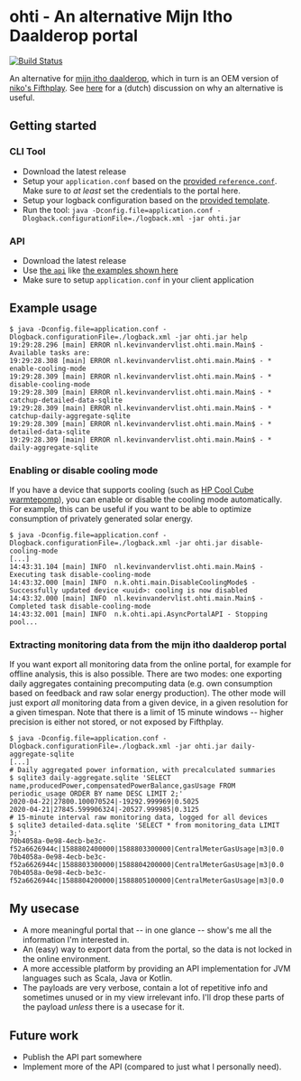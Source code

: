 # ohti - An alternative Mijn Itho Daalderop portal

[![Build Status](https://travis-ci.com/kevinvandervlist/ohti.svg?token=kieE72RdKXcsawrKB9K3&branch=master)](https://travis-ci.com/kevinvandervlist/ohti)

An alternative for [mijn itho daalderop](https://mijn.ithodaalderop.nl/#/login), which in turn is an OEM version of [niko's Fifthplay](https://www.fifthplay.com/). 
See [here](https://tweakers.net/productreview/212044/itho-daalderop-spider-connect.html) for a (dutch) discussion on why an alternative is useful. 

## Getting started

### CLI Tool
* Download the latest release
* Setup your `application.conf` based on the [provided `reference.conf`](main/src/main/resources/reference.conf). Make sure to _at least_ set the credentials to the portal here.
* Setup your logback configuration based on the [provided template](main/src/main/resources/logback.xml).
* Run the tool: `java -Dconfig.file=application.conf -Dlogback.configurationFile=./logback.xml -jar ohti.jar`

### API
* Download the latest release
* Use [the `api`](api/src/main/scala/nl/kevinvandervlist/ohti/api/PortalAPI.scala) like [the examples shown here](main/src/main/scala/nl/kevinvandervlist/ohti/main/Main.scala)
* Make sure to setup `application.conf` in your client application

## Example usage
```
$ java -Dconfig.file=application.conf -Dlogback.configurationFile=./logback.xml -jar ohti.jar help
19:29:28.296 [main] ERROR nl.kevinvandervlist.ohti.main.Main$ - Available tasks are:
19:29:28.308 [main] ERROR nl.kevinvandervlist.ohti.main.Main$ - * enable-cooling-mode
19:29:28.309 [main] ERROR nl.kevinvandervlist.ohti.main.Main$ - * disable-cooling-mode
19:29:28.309 [main] ERROR nl.kevinvandervlist.ohti.main.Main$ - * catchup-detailed-data-sqlite
19:29:28.309 [main] ERROR nl.kevinvandervlist.ohti.main.Main$ - * catchup-daily-aggregate-sqlite
19:29:28.309 [main] ERROR nl.kevinvandervlist.ohti.main.Main$ - * detailed-data-sqlite
19:29:28.309 [main] ERROR nl.kevinvandervlist.ohti.main.Main$ - * daily-aggregate-sqlite
```

### Enabling or disable cooling mode
If you have a device that supports cooling (such as [HP Cool Cube warmtepomp](https://www.ithodaalderop.nl/nl-NL/professional/product/07-40-50-400)), you can enable or disable the cooling mode automatically.
For example, this can be useful if you want to be able to optimize consumption of privately generated solar energy. 

```
$ java -Dconfig.file=application.conf -Dlogback.configurationFile=./logback.xml -jar ohti.jar disable-cooling-mode
[...]
14:43:31.104 [main] INFO  nl.kevinvandervlist.ohti.main.Main$ - Executing task disable-cooling-mode
14:43:32.000 [main] INFO  n.k.ohti.main.DisableCoolingMode$ - Successfully updated device <uuid>: cooling is now disabled
14:43:32.000 [main] INFO  nl.kevinvandervlist.ohti.main.Main$ - Completed task disable-cooling-mode
14:43:32.001 [main] INFO  n.k.ohti.api.AsyncPortalAPI - Stopping pool...
```
### Extracting monitoring data from the mijn itho daalderop portal
If you want export all monitoring data from the online portal, for example for offline analysis, this is also possible. 
There are two modes: one exporting daily aggregates containing precomputing data (e.g. own consumption based on feedback and raw solar energy production). 
The other mode will just export _all_ monitoring data from a given device, in a given resolution for a given timespan. 
Note that there is a limit of 15 minute windows -- higher precision is either not stored, or not exposed by Fifthplay. 

```
$ java -Dconfig.file=application.conf -Dlogback.configurationFile=./logback.xml -jar ohti.jar daily-aggregate-sqlite
[...]
# Daily aggregated power information, with precalculated summaries
$ sqlite3 daily-aggregate.sqlite 'SELECT name,producedPower,compensatedPowerBalance,gasUsage FROM periodic_usage ORDER BY name DESC LIMIT 2;'
2020-04-22|27800.100070524|-19292.999969|0.5025
2020-04-21|27845.599906324|-20527.999985|0.3125
# 15-minute interval raw monitoring data, logged for all devices
$ sqlite3 detailed-data.sqlite 'SELECT * from monitoring_data LIMIT 3;'
70b4058a-0e98-4ecb-be3c-f52a6626944c|1588802400000|1588803300000|CentralMeterGasUsage|m3|0.0
70b4058a-0e98-4ecb-be3c-f52a6626944c|1588803300000|1588804200000|CentralMeterGasUsage|m3|0.0
70b4058a-0e98-4ecb-be3c-f52a6626944c|1588804200000|1588805100000|CentralMeterGasUsage|m3|0.0
```

## My usecase
* A more meaningful portal that -- in one glance -- show's me all the information I'm interested in. 
* An (easy) way to export data from the portal, so the data is not locked in the online environment. 
* A more accessible platform by providing an API implementation for JVM languages such as Scala, Java or Kotlin. 
* The payloads are very verbose, contain a lot of repetitive info and sometimes unused or in my view irrelevant info. 
I'll drop these parts of the payload _unless_ there is a usecase for it. 

## Future work
* Publish the API part somewhere
* Implement more of the API (compared to just what I personally need).
